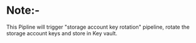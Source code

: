 # Note:-
This Pipline will trigger "storage account key rotation" pipeline, rotate the storage account keys and store in Key vault.